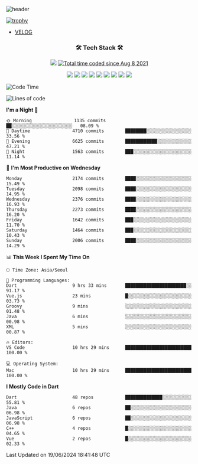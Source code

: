 <!--
**Ohgyuchan/Ohgyuchan** is a ✨ _special_ ✨ repository because its `README.md` (this file) appears on your GitHub profile.

Here are some ideas to get you started:

- 🔭 I’m currently working on ...
- 🌱 I’m currently learning ...
- 👯 I’m looking to collaborate on ...
- 🤔 I’m looking for help with ...
- 💬 Ask me about ...
- 📫 How to reach me: ...
- 😄 Pronouns: ...
- ⚡ Fun fact: ...
-->
![header](https://capsule-render.vercel.app/api?type=soft&color=auto&height=150&section=header&text=Ohgyuchan&fontSize=80&animation=twinkling)

[![trophy](https://github-profile-trophy.vercel.app/?username=Ohgyuchan&column=-1)](https://github.com/ryo-ma/github-profile-trophy)

<!-- ### Hi there 👋 -->
  * [VELOG](https://velog.io/@terman)



<h3 align="center"><b>🛠 Tech Stack 🛠</b></h3>

<p align="center">
<a href="https://hits.seeyoufarm.com"><img src="https://hits.seeyoufarm.com/api/count/incr/badge.svg?url=https%3A%2F%2Fgithub.com%2FOhgyuchan&count_bg=%2379C83D&title_bg=%23555555&icon=&icon_color=%23E7E7E7&title=visitors+%F0%9F%99%8C&edge_flat=false"/></a> <a href="https://wakatime.com/@9d35e6a9-2400-4e9b-b741-9597e6de1373"><img src="https://wakatime.com/badge/user/9d35e6a9-2400-4e9b-b741-9597e6de1373.svg" alt="Total time coded since Aug 8 2021" /></a></p>


<p align="center">
<img src="https://img.shields.io/badge/HTML5-E34F26?style=flat-square&logo=HTML5&logoColor=white"/></a>
<img src="https://img.shields.io/badge/CSS3-1572B6?style=flat-square&logo=CSS3&logoColor=white"/></a>
<img src="https://img.shields.io/badge/JavaScript-F7DF1E?style=flat-square&logo=JavaScript&logoColor=white"/></a>
<!-- <img src="https://img.shields.io/badge/Node.js-339933?style=flat-square&logo=Node.js&logoColor=white"/></a> &nbsp -->
<img src="https://img.shields.io/badge/Android-3DDC84?style=flat-square&logo=Android&logoColor=white"/></a> 
<img src="https://img.shields.io/badge/Flutter-02569B?style=flat-square&logo=Flutter&logoColor=white"></a> 
<img src="https://img.shields.io/badge/Dart-0175C2?style=flat-square&logo=Dart&logoColor=white"></a> 
<!-- <img src="https://img.shields.io/badge/R-0175C2?style=flat-square&logo=R&logoColor=white"></a> &nbsp -->
<!-- <img src="https://img.shields.io/badge/MongoDB-47A248?style=flat-square&logo=MongoDB&logoColor=white"/></a> &nbsp -->
<!-- <img src="https://img.shields.io/badge/MySQL-4479A1?style=flat-square&logo=MySQL&logoColor=white"/></a> &nbsp -->
<img src="https://img.shields.io/badge/c++-00599C?style=flat-square&logo=c%2B%2B&logoColor=white"/></a> 
<img src="https://img.shields.io/badge/python-0175C2?style=flat-square&logo=python&logoColor=white"></a> 
<img src="https://img.shields.io/badge/github-181717?style=flat-square&logo=github&logoColor=white"></a> 
<!-- <img src="https://img.shields.io/badge/unity-FCC624?style=flat-square&logo=unity&logoColor=black"></a>  -->
<!-- <img src="https://img.shields.io/badge/Amazon AWS-232F3E?style=flat-square&logo=Amazon%20AWS&logoColor=white"/></a> &nbsp -->
</p></b>

<!-- <h3 align="center"><b>⚡️ Stats ⚡️</b></h3> -->

<!-- ![Terman's GitHub stats](https://github-readme-stats.vercel.app/api?username=Ohgyuchan&count_private=true&show_icons=true&theme=buefy) -->
  
<!--START_SECTION:waka-->
![Code Time](http://img.shields.io/badge/Code%20Time-1%2C937%20hrs-blue)

![Lines of code](https://img.shields.io/badge/From%20Hello%20World%20I%27ve%20Written-32.5%20million%20lines%20of%20code-blue)

**I'm a Night 🦉** 

```text
🌞 Morning                1135 commits        ██░░░░░░░░░░░░░░░░░░░░░░░   08.09 % 
🌆 Daytime                4710 commits        ████████░░░░░░░░░░░░░░░░░   33.56 % 
🌃 Evening                6625 commits        ████████████░░░░░░░░░░░░░   47.21 % 
🌙 Night                  1563 commits        ███░░░░░░░░░░░░░░░░░░░░░░   11.14 % 
```
📅 **I'm Most Productive on Wednesday** 

```text
Monday                   2174 commits        ████░░░░░░░░░░░░░░░░░░░░░   15.49 % 
Tuesday                  2098 commits        ████░░░░░░░░░░░░░░░░░░░░░   14.95 % 
Wednesday                2376 commits        ████░░░░░░░░░░░░░░░░░░░░░   16.93 % 
Thursday                 2273 commits        ████░░░░░░░░░░░░░░░░░░░░░   16.20 % 
Friday                   1642 commits        ███░░░░░░░░░░░░░░░░░░░░░░   11.70 % 
Saturday                 1464 commits        ███░░░░░░░░░░░░░░░░░░░░░░   10.43 % 
Sunday                   2006 commits        ████░░░░░░░░░░░░░░░░░░░░░   14.29 % 
```


📊 **This Week I Spent My Time On** 

```text
🕑︎ Time Zone: Asia/Seoul

💬 Programming Languages: 
Dart                     9 hrs 33 mins       ███████████████████████░░   91.17 % 
Vue.js                   23 mins             █░░░░░░░░░░░░░░░░░░░░░░░░   03.73 % 
Groovy                   9 mins              ░░░░░░░░░░░░░░░░░░░░░░░░░   01.48 % 
Java                     6 mins              ░░░░░░░░░░░░░░░░░░░░░░░░░   00.98 % 
XML                      5 mins              ░░░░░░░░░░░░░░░░░░░░░░░░░   00.87 % 

🔥 Editors: 
VS Code                  10 hrs 29 mins      █████████████████████████   100.00 % 

💻 Operating System: 
Mac                      10 hrs 29 mins      █████████████████████████   100.00 % 
```

**I Mostly Code in Dart** 

```text
Dart                     48 repos            ██████████████░░░░░░░░░░░   55.81 % 
Java                     6 repos             ██░░░░░░░░░░░░░░░░░░░░░░░   06.98 % 
JavaScript               6 repos             ██░░░░░░░░░░░░░░░░░░░░░░░   06.98 % 
C++                      4 repos             █░░░░░░░░░░░░░░░░░░░░░░░░   04.65 % 
Vue                      2 repos             █░░░░░░░░░░░░░░░░░░░░░░░░   02.33 % 
```




 Last Updated on 19/06/2024 18:41:48 UTC
<!--END_SECTION:waka-->
